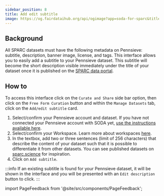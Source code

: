```yaml
---
sidebar_position: 8
title: Add edit subtitle
image: https://og.fairdataihub.org/api/ogimage?app=soda-for-sparc&title=Add%2Fedit%20subtitle&description=Manage%20Dataset
---
```


## Background

All SPARC datasets must have the following metadata on Pennsieve: subtitle, description, banner image, license, and tags. This interface allows you to easily add a subtitle to your Pennsieve dataset. This subtitle will become the short description visible immediately under the title of your dataset once it is published on the [SPARC data portal](https://sparc.science/).

## How to

To access this interface click on the `Curate and Share` side bar option, then click on the `Free Form Curation` button and within the `Manage Datasets` tab, click on
the `Add/edit subtitle` card.

1. Select/confirm your Pennsieve account and dataset. If you have not connected your Pennsieve account with SODA yet, [use the instructions available here](./connect-your-pennsieve-account-with-soda).
2. Select/confirm your Workspace. Learn more about workspaces [here](../../how-to/how-to-use-workspaces.md).
3. In the textbox, add two or three sentences (limit of 256 characters) that describe the content of your dataset such that it is possible to differentiate it from other datasets. You can see published datasets on [sparc.science](https://sparc.science/) for inspiration.
4. Click on `Add subtitle`.

:::info
If an existing subtitle is found for your Pennsieve dataset, it will be shown in the interface and you will be presented with an `Edit description` button to click.
:::

import PageFeedback from '@site/src/components/PageFeedback';

<PageFeedback />
